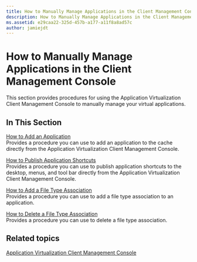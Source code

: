 ```yaml
---
title: How to Manually Manage Applications in the Client Management Console
description: How to Manually Manage Applications in the Client Management Console
ms.assetid: e29caa22-325d-457b-a177-a11f8a8ad57c
author: jamiejdt
---
```


# How to Manually Manage Applications in the Client Management Console


This section provides procedures for using the Application Virtualization Client Management Console to manually manage your virtual applications.

## In This Section


<a href="" id="how-to-add-an-application"></a>[How to Add an Application](how-to-add-an-application.md)  
Provides a procedure you can use to add an application to the cache directly from the Application Virtualization Client Management Console.

<a href="" id="how-to-publish-application-shortcuts"></a>[How to Publish Application Shortcuts](how-to-publish-application-shortcuts.md)  
Provides a procedure you can use to publish application shortcuts to the desktop, menus, and tool bar directly from the Application Virtualization Client Management Console.

<a href="" id="how-to-add-a-file-type-association"></a>[How to Add a File Type Association](how-to-add-a-file-type-association.md)  
Provides a procedure you can use to add a file type association to an application.

<a href="" id="how-to-delete-a-file-type-association"></a>[How to Delete a File Type Association](how-to-delete-a-file-type-association.md)  
Provides a procedure you can use to delete a file type association.

## Related topics


[Application Virtualization Client Management Console](application-virtualization-client-management-console.md)

 

 





